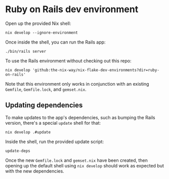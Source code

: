 # Ruby on Rails dev environment

Open up the provided Nix shell:

```shell
nix develop --ignore-environment
```

Once inside the shell, you can run the Rails app:

```shell
./bin/rails server
```

To use the Rails environment without checking out this repo:

```shell
nix develop 'github:the-nix-way/nix-flake-dev-environments?dir=ruby-on-rails'
```

Note that this environment only works in conjunction with an existing `Gemfile`, `Gemfile.lock`, and `gemset.nix`.

## Updating dependencies

To make updates to the app's dependencies, such as bumping the Rails version, there's a special `update` shell for that:

```shell
nix develop .#update
```

Inside the shell, run the provided update script:

```shell
update-deps
```

Once the new `Gemfile.lock` and `gemset.nix` have been created, then opening up the default shell using `nix develop` should work as expected but with the new dependencies.

